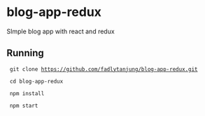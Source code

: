 # blog-app-redux
SImple blog app with react and redux

## Running
<code> git clone https://github.com/fadlytanjung/blog-app-redux.git</code>

<code> cd blog-app-redux</code>

<code> npm install </code>

<code> npm start </code>
